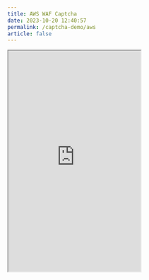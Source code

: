 ```yaml
---
title: AWS WAF Captcha
date: 2023-10-20 12:40:57
permalink: /captcha-demo/aws
article: false
---
```


<iframe src="https://norway-meetup.aws.wslab.no/" height="500px" scrolling="no"></iframe>
